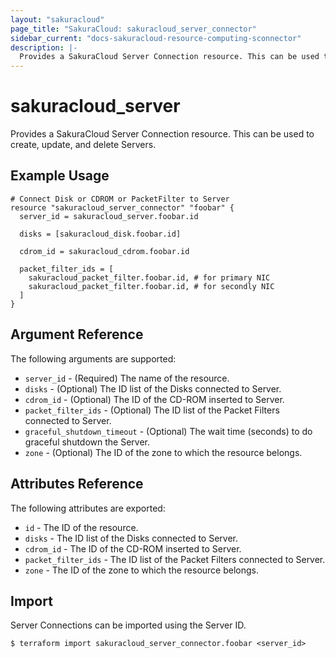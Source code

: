 ```yaml
---
layout: "sakuracloud"
page_title: "SakuraCloud: sakuracloud_server_connector"
sidebar_current: "docs-sakuracloud-resource-computing-sconnector"
description: |-
  Provides a SakuraCloud Server Connection resource. This can be used to create, update, and delete Servers.
---
```


# sakuracloud\_server

Provides a SakuraCloud Server Connection resource. This can be used to create, update, and delete Servers.

## Example Usage

```hcl
# Connect Disk or CDROM or PacketFilter to Server
resource "sakuracloud_server_connector" "foobar" {
  server_id = sakuracloud_server.foobar.id

  disks = [sakuracloud_disk.foobar.id]

  cdrom_id = sakuracloud_cdrom.foobar.id

  packet_filter_ids = [
    sakuracloud_packet_filter.foobar.id, # for primary NIC
    sakuracloud_packet_filter.foobar.id, # for secondly NIC
  ]
}

```

## Argument Reference

The following arguments are supported:

* `server_id` - (Required) The name of the resource.
* `disks` - (Optional) The ID list of the Disks connected to Server.
* `cdrom_id` - (Optional) The ID of the CD-ROM inserted to Server.
* `packet_filter_ids` - (Optional) The ID list of the Packet Filters connected to Server.
* `graceful_shutdown_timeout` - (Optional) The wait time (seconds) to do graceful shutdown the Server.
* `zone` - (Optional) The ID of the zone to which the resource belongs.

## Attributes Reference

The following attributes are exported:

* `id` - The ID of the resource.
* `disks` - The ID list of the Disks connected to Server.
* `cdrom_id` - The ID of the CD-ROM inserted to Server.
* `packet_filter_ids` - The ID list of the Packet Filters connected to Server.
* `zone` - The ID of the zone to which the resource belongs.

## Import

Server Connections can be imported using the Server ID.

```
$ terraform import sakuracloud_server_connector.foobar <server_id>
```

